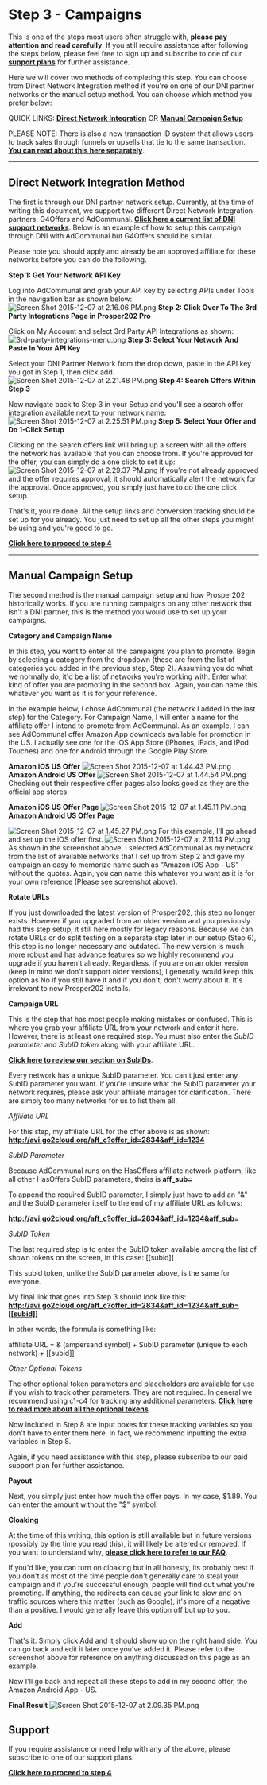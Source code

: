 # Step 3 - Campaigns

This is one of the steps most users often struggle with, **please pay attention and read carefully**. If you still require assistance after following the steps below, please feel free to sign up and subscribe to one of our **[support plans](http://join.tracking202.com)** for further assistance.
 
Here we will cover two methods of completing this step. You can choose from Direct Network Integration method if you're on one of our DNI partner networks or the manual setup method. You can choose which method you prefer below:

QUICK LINKS: **[Direct Network Integration](04-step-3.md#section-direct-network-integration-method)** OR **[Manual Campaign Setup](04-step-3.md#section-manual-campaign-setup)**

PLEASE NOTE: There is also a new transaction ID system that allows users to track sales through funnels or upsells that tie to the same transaction. **[You can read about this here separately](999-transactions-id.md)**.

---------------------------------------------------------------------------------------------------------------------------

## Direct Network Integration Method

The first is through our DNI partner network setup. Currently, at the time of writing this document, we support two different Direct Network Integration partners: G4Offers and AdCommunal. **[Click here a current list of DNI support networks](../partnering-with-us/02-dni-networks.md)**. Below is an example of how to setup this campaign through DNI with AdCommunal but G4Offers should be similar.

Please note you should apply and already be an approved affiliate for these networks before you can do the following.

**Step 1: Get Your Network API Key**

Log into AdCommunal and grab your API key by selecting APIs under Tools in the navigation bar as shown below:
![Screen Shot 2015-12-07 at 2.16.06 PM.png](../images/step-3-1.png)
**Step 2: Click Over To The 3rd Party Integrations Page in Prosper202 Pro**

Click on My Account and select 3rd Party API Integrations as shown:
![3rd-party-integrations-menu.png](../images/step-3-2.png)
**Step 3: Select Your Network And Paste In Your API Key**

Select your DNI Partner Network from the drop down, paste in the API key you got in Step 1, then click add.
![Screen Shot 2015-12-07 at 2.21.48 PM.png](../images/step-3-3.png)
**Step 4: Search Offers Within Step 3**

Now navigate back to Step 3 in your Setup and you'll see a search offer integration available next to your network name:
![Screen Shot 2015-12-07 at 2.25.51 PM.png](../images/step-3-4.png)
**Step 5: Select Your Offer and Do 1-Click Setup**

Clicking on the search offers link will bring up a screen with all the offers the network has available that you can choose from. If you're approved for the offer, you can simply do a one click to set it up:
![Screen Shot 2015-12-07 at 2.29.37 PM.png](../images/step-3-5.png)
If you're not already approved and the offer requires approval, it should automatically alert the network for the approval. Once approved, you simply just have to do the one click setup.

That's it, you're done. All the setup links and conversion tracking should be set up for you already. You just need to set up all the other steps you might be using and you're good to go.

**[Click here to proceed to step 4](05-step-4.md)**

---------------------------------------------------------------------------------------------------------------------------

## Manual Campaign Setup

The second method is the manual campaign setup and how Prosper202 historically works. If you are running campaigns on any other network that isn't a DNI partner, this is the method you would use to set up your campaigns.

**Category and Campaign Name**

In this step, you want to enter all the campaigns you plan to promote. Begin by selecting a category from the dropdown (these are from the list of categories you added in the previous step, Step 2). Assuming you do what we normally do, it'd be a list of networks you're working with. Enter what kind of offer you are promoting in the second box. Again, you can name this whatever you want as it is for your reference. 

In the example below, I chose AdCommunal (the network I added in the last step) for the Category. For Campaign Name, I will enter a name for the affiliate offer I intend to promote from AdCommunal. As an example, I can see AdCommunal offer Amazon App downloads available for promotion in the US. I actually see one for the iOS App Store (iPhones, iPads, and iPod Touches) and one for Android through the Google Play Store. 

**Amazon iOS US Offer**
![Screen Shot 2015-12-07 at 1.44.43 PM.png](../images/step-3-6.png)
**Amazon Android US Offer**
![Screen Shot 2015-12-07 at 1.44.54 PM.png](../images/step-3-7.png)
Checking out their respective offer pages also looks good as they are the official app stores:

**Amazon iOS US Offer Page**
![Screen Shot 2015-12-07 at 1.45.11 PM.png](../images/step-3-8.png)
**Amazon Android US Offer Page**

![Screen Shot 2015-12-07 at 1.45.27 PM.png](../images/step-3-9.png)
For this example, I'll go ahead and set up the iOS offer first.
![Screen Shot 2015-12-07 at 2.11.14 PM.png](../images/step-3-10.png)
As shown in the screenshot above, I selected AdCommunal as my network from the list of available networks that I set up from Step 2 and gave my campaign an easy to memorize name such as "Amazon iOS App - US" without the quotes. Again, you can name this whatever you want as it is for your own reference (Please see screenshot above).

**Rotate URLs**

If you just downloaded the latest version of Prosper202, this step no longer exists. However if you upgraded from an older version and you previously had this step setup, it still here mostly for legacy reasons. Because we can rotate URLs or do split testing on a separate step later in our setup (Step 6), this step is no longer necessary and outdated. The new version is much more robust and has advance features so we highly recommend you upgrade if you haven't already. Regardless, if you are on an older version (keep in mind we don't support older versions), I generally would keep this option as No if you still have it and if you don't, don't worry about it. It's irrelevant to new Prosper202 installs.

**Campaign URL**

This is the step that has most people making mistakes or confused. This is where you grab your affiliate URL from your network and enter it here. However, there is at least one required step. You must also enter the *SubID parameter* and *SubID token* along with your affiliate URL. 

**[Click here to review our section on SubIDs](../tutorials-and-guides/13-subids.md)**.

Every network has a unique SubID parameter. You can't just enter any SubID parameter you want. If you're unsure what the SubID parameter your network requires, please ask your affiliate manager for clarification. There are simply too many networks for us to list them all. 

*Affiliate URL*

For this step, my affiliate URL for the offer above is as shown:
**http://avi.go2cloud.org/aff_c?offer_id=2834&aff_id=1234** 

*SubID Parameter*

Because AdCommunal runs on the HasOffers affiliate network platform, like all other HasOffers SubID parameters, theirs is **aff_sub=**

To append the required SubID parameter, I simply just have to add an "&" and the SubID parameter itself to the end of my affiliate URL as follows:

**http://avi.go2cloud.org/aff_c?offer_id=2834&aff_id=1234&aff_sub=** 

*SubID Token*

The last required step is to enter the SubID token available among the list of shown tokens on the screen, in this case: [[subid]]

This subid token, unlike the SubID parameter above, is the same for everyone.

My final link that goes into Step 3 should look like this:
**http://avi.go2cloud.org/aff_c?offer_id=2834&aff_id=1234&aff_sub=[[subid]]**

In other words, the formula is something like:

affiliate URL + & (ampersand symbol) + SubID parameter (unique to each network) + [[subid]]

*Other Optional Tokens*

The other optional token parameters and placeholders are available for use if you wish to track other parameters. They are not required. In general we recommend using c1-c4 for tracking any additional parameters. 
[**Click here to read more about all the optional tokens**](../tutorials-and-guides/999-prosper202-tokens.md).

Now included in Step 8 are input boxes for these tracking variables so you don't have to enter them here. In fact, we recommend inputting the extra variables in Step 8.

Again, if you need assistance with this step, please subscribe to our paid support plan for further assistance.

**Payout**

Next, you simply just enter how much the offer pays. In my case, $1.89. You can enter the amount without the "$" symbol.

**Cloaking**

At the time of this writing, this option is still available but in future versions (possibly by the time you read this), it will likely be altered or removed. If you want to understand why, **[please click here to refer to our FAQ](../tutorials-and-guides/11-frequently-asked-questions-faq.md#section-does-prosper202-offer-cloaking-)**.

If you'd like, you can turn on cloaking but in all honesty, its probably best if you don't as most of the time people don't generally care to steal your campaign and if you're successful enough, people will find out what you're promoting. If anything, the redirects can cause your link to slow and on traffic sources where this matter (such as Google), it's more of a negative than a positive. I would generally leave this option off but up to you.

**Add**

That's it. Simply click Add and it should show up on the right hand side. You can go back and edit it later once you've added it. Please refer to the screenshot above for reference on anything discussed on this page as an example.

Now I'll go back and repeat all these steps to add in my second offer, the Amazon Android App - US.

**Final Result**
![Screen Shot 2015-12-07 at 2.09.35 PM.png](../images/step-3-11.png)
## Support

If you require assistance or need help with any of the above, please subscribe to one of our support plans.

**[Click here to proceed to step 4](05-step-4.md)**